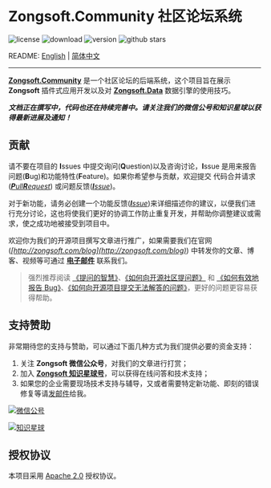 # Zongsoft.Community 社区论坛系统

![license](https://img.shields.io/github/license/Zongsoft/Zongsoft.Community) ![download](https://img.shields.io/nuget/dt/Zongsoft.Community) ![version](https://img.shields.io/github/v/release/Zongsoft/Zongsoft.Community?include_prereleases) ![github stars](https://img.shields.io/github/stars/Zongsoft/Zongsoft.Community?style=social)

README: [English](https://github.com/Zongsoft/Zongsoft.Community/blob/master/README.md) | [简体中文](https://github.com/Zongsoft/Zongsoft.Community/blob/master/README-zh_CN.md)

-----

[**Zongsoft.Community**](https://github.com/Zongsoft/Zongsoft.Community) 是一个社区论坛的后端系统，这个项目旨在展示 **Zongsoft** 插件式应用开发以及对 [**Zongsoft.Data**](https://github.com/Zongsoft/Zongsoft.Data) 数据引擎的使用技巧。


**_文档正在撰写中，代码也还在持续完善中。请关注我们的微信公号和知识星球以获得最新进展及通知！_**


<a name="contribution"></a>
## 贡献

请不要在项目的 **I**ssues 中提交询问(**Q**uestion)以及咨询讨论，**I**ssue 是用来报告问题(**B**ug)和功能特性(**F**eature)。如果你希望参与贡献，欢迎提交 代码合并请求(_[**P**ull**R**equest](https://github.com/Zongsoft/Zongsoft.Community/pulls)_) 或问题反馈(_[**I**ssue](https://github.com/Zongsoft/Zongsoft.Community/issues)_)。

对于新功能，请务必创建一个功能反馈(_[**I**ssue](https://github.com/Zongsoft/Zongsoft.Community/issues)_)来详细描述你的建议，以便我们进行充分讨论，这也将使我们更好的协调工作防止重复开发，并帮助你调整建议或需求，使之成功地被接受到项目中。

欢迎你为我们的开源项目撰写文章进行推广，如果需要我们在官网(_[http://zongsoft.com/blog](http://zongsoft.com/blog)_) 中转发你的文章、博客、视频等可通过 [**电子邮件**](mailto:zongsoft@qq.com) 联系我们。

> 强烈推荐阅读 [《提问的智慧》](https://github.com/ryanhanwu/How-To-Ask-Questions-The-Smart-Way/blob/master/README-zh_CN.md)、[《如何向开源社区提问题》](https://github.com/seajs/seajs/issues/545) 和 [《如何有效地报告 Bug》](http://www.chiark.greenend.org.uk/~sgtatham/bugs-cn.html)、[《如何向开源项目提交无法解答的问题》](https://zhuanlan.zhihu.com/p/25795393)，更好的问题更容易获得帮助。


<a name="sponsor"></a>
## 支持赞助

非常期待您的支持与赞助，可以通过下面几种方式为我们提供必要的资金支持：

1. 关注 **Zongsoft 微信公众号**，对我们的文章进行打赏；
2. 加入 [**Zongsoft 知识星球号**](https://t.zsxq.com/2nyjqrr)，可以获得在线问答和技术支持；
3. 如果您的企业需要现场技术支持与辅导，又或者需要特定新功能、即刻的错误修复等请[发邮件](mailto:zongsoft@qq.com)给我。

[![微信公号](https://raw.githubusercontent.com/Zongsoft/Guidelines/master/zongsoft-qrcode%28wechat%29.png)](http://weixin.qq.com/r/zy-g_GnEWTQmrS2b93rd)

[![知识星球](https://raw.githubusercontent.com/Zongsoft/Guidelines/master/zongsoft-qrcode%28zsxq%29.png)](https://t.zsxq.com/2nyjqrr)


<a name="license"></a>
## 授权协议

本项目采用 [Apache 2.0](http://www.apache.org/licenses/LICENSE-2.0) 授权协议。
